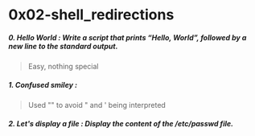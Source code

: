 # 0x02-shell_redirections

##### 0. Hello World :  Write a script that prints “Hello, World”, followed by a new line to the standard output.
> Easy, nothing special

##### 1. Confused smiley :
> Used "" to avoid " and ' being interpreted

##### 2. Let's display a file : Display the content of the /etc/passwd file.
>  
